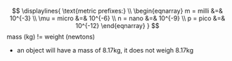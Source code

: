 $$
\displaylines{
\text{metric prefixes:} \\
\begin{eqnarray}
m = milli &=& 10^{-3} \\
\mu = micro &=& 10^{-6} \\
n = nano &=& 10^{-9} \\
p = pico &=& 10^{-12}
\end{eqnarray}
}
$$
mass (kg) != weight (newtons)
* an object will have a mass of 8.17kg, it does not weigh 8.17kg